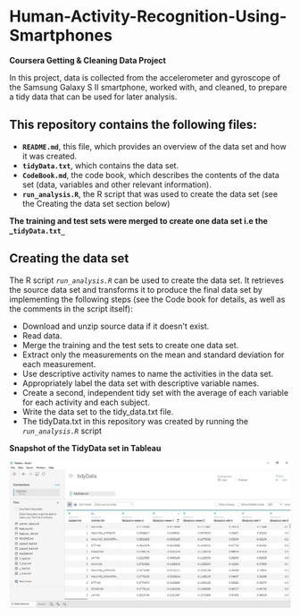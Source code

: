 # Human-Activity-Recognition-Using-Smartphones

**Coursera Getting & Cleaning Data Project**

In this project, data is collected from the accelerometer and gyroscope of the Samsung Galaxy S II smartphone, worked with, and cleaned, to prepare a tidy data that can be used for later analysis.

## This repository contains the following files:

* **`README.md`**, this file, which provides an overview of the data set and how it was created.
* **`tidyData.txt`**, which contains the data set.
* **`CodeBook.md`**, the code book, which describes the contents of the data set (data, variables and other relevant information).
* **`run_analysis.R`**, the R script that was used to create the data set (see the Creating the data set section below)

**The training and test sets were merged to create one data set i.e the _`tidyData.txt_`**

## Creating the data set

The R script _`run_analysis.R`_ can be used to create the data set. It retrieves the source data set and transforms it to produce the final data set by implementing the following steps (see the Code book for details, as well as the comments in the script itself):

* Download and unzip source data if it doesn't exist.
* Read data.
* Merge the training and the test sets to create one data set.
* Extract only the measurements on the mean and standard deviation for each measurement.
* Use descriptive activity names to name the activities in the data set.
* Appropriately label the data set with descriptive variable names.
* Create a second, independent tidy set with the average of each variable for each activity and each subject.
* Write the data set to the tidy_data.txt file.
* The tidyData.txt in this repository was created by running the _`run_analysis.R`_ script 

**Snapshot of the TidyData set in Tableau**

![](Images/TidyData.png)
